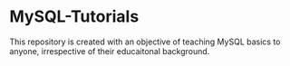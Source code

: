 # MySQL-Tutorials
This repository is created with an objective of teaching MySQL basics to anyone, irrespective of their educaitonal background.
